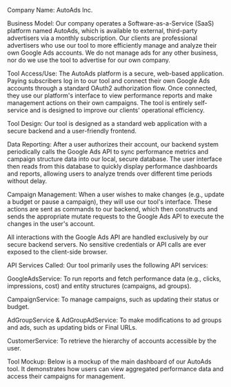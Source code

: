 Company Name: AutoAds Inc.

Business Model: Our company operates a Software-as-a-Service (SaaS) platform named AutoAds, which is available to external, third-party advertisers via a monthly subscription. Our clients are professional advertisers who use our tool to more efficiently manage and analyze their own Google Ads accounts. We do not manage ads for any other business, nor do we use the tool to advertise for our own company.

Tool Access/Use: The AutoAds platform is a secure, web-based application. Paying subscribers log in to our tool and connect their own Google Ads accounts through a standard OAuth2 authorization flow. Once connected, they use our platform's interface to view performance reports and make management actions on their own campaigns. The tool is entirely self-service and is designed to improve our clients' operational efficiency.

Tool Design: Our tool is designed as a standard web application with a secure backend and a user-friendly frontend.

Data Reporting: After a user authorizes their account, our backend system periodically calls the Google Ads API to sync performance metrics and campaign structure data into our local, secure database. The user interface then reads from this database to quickly display performance dashboards and reports, allowing users to analyze trends over different time periods without delay.

Campaign Management: When a user wishes to make changes (e.g., update a budget or pause a campaign), they will use our tool's interface. These actions are sent as commands to our backend, which then constructs and sends the appropriate mutate requests to the Google Ads API to execute the changes in the user's account.

All interactions with the Google Ads API are handled exclusively by our secure backend servers. No sensitive credentials or API calls are ever exposed to the client-side browser.

API Services Called: Our tool primarily uses the following API services:

GoogleAdsService: To run reports and fetch performance data (e.g., clicks, impressions, cost) and entity structures (campaigns, ad groups).

CampaignService: To manage campaigns, such as updating their status or budget.

AdGroupService & AdGroupAdService: To make modifications to ad groups and ads, such as updating bids or Final URLs.

CustomerService: To retrieve the hierarchy of accounts accessible by the user.

Tool Mockup: Below is a mockup of the main dashboard of our AutoAds tool. It demonstrates how users can view aggregated performance data and access their campaigns for management.